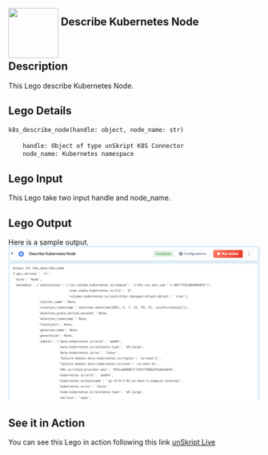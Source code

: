[<img align="left" src="https://unskript.com/assets/favicon.png" width="100" height="100" style="padding-right: 5px">](https://unskript.com/assets/favicon.png) 
<h2>Describe Kubernetes Node</h2>

<br>

## Description
This Lego describe Kubernetes Node.


## Lego Details

    k8s_describe_node(handle: object, node_name: str)

        handle: Object of type unSkript K8S Connector
        node_name: Kubernetes namespace

## Lego Input
This Lego take two input handle and node_name.

## Lego Output
Here is a sample output.
<img src="./1.png">

## See it in Action

You can see this Lego in action following this link [unSkript Live](https://us.app.unskript.io)